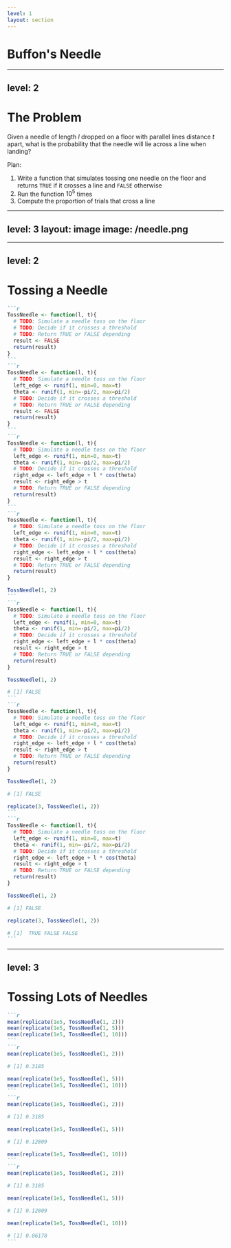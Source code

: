 ```yaml
---
level: 1
layout: section
---
```


# Buffon's Needle

---
level: 2
---

# The Problem

Given a needle of length $l$ dropped on a floor with parallel lines distance $t$ apart, what is the probability that the needle will lie across a line when landing?


Plan: 

1. Write a function that simulates tossing one needle on the floor and returns `TRUE` if it crosses a line and `FALSE` otherwise
2. Run the function $10^5$ times
3. Compute the proportion of trials that cross a line

---
level: 3
layout: image
image: /needle.png
---

---
level: 2
---

# Tossing a Needle


````md magic-move
```r
TossNeedle <- function(l, t){
  # TODO: Simulate a needle toss on the floor
  # TODO: Decide if it crosses a threshold
  # TODO: Return TRUE or FALSE depending
  result <- FALSE
  return(result)
}
```
```r
TossNeedle <- function(l, t){
  # TODO: Simulate a needle toss on the floor
  left_edge <- runif(1, min=0, max=t)
  theta <- runif(1, min=-pi/2, max=pi/2)
  # TODO: Decide if it crosses a threshold
  # TODO: Return TRUE or FALSE depending
  result <- FALSE
  return(result)
}
```
```r
TossNeedle <- function(l, t){
  # TODO: Simulate a needle toss on the floor
  left_edge <- runif(1, min=0, max=t)
  theta <- runif(1, min=-pi/2, max=pi/2)
  # TODO: Decide if it crosses a threshold
  right_edge <- left_edge + l * cos(theta)
  result <- right_edge > t
  # TODO: Return TRUE or FALSE depending
  return(result)
}
```
```r
TossNeedle <- function(l, t){
  # TODO: Simulate a needle toss on the floor
  left_edge <- runif(1, min=0, max=t)
  theta <- runif(1, min=-pi/2, max=pi/2)
  # TODO: Decide if it crosses a threshold
  right_edge <- left_edge + l * cos(theta)
  result <- right_edge > t
  # TODO: Return TRUE or FALSE depending
  return(result)
}

TossNeedle(1, 2)
```
```r
TossNeedle <- function(l, t){
  # TODO: Simulate a needle toss on the floor
  left_edge <- runif(1, min=0, max=t)
  theta <- runif(1, min=-pi/2, max=pi/2)
  # TODO: Decide if it crosses a threshold
  right_edge <- left_edge + l * cos(theta)
  result <- right_edge > t
  # TODO: Return TRUE or FALSE depending
  return(result)
}

TossNeedle(1, 2)

# [1] FALSE
```
```r
TossNeedle <- function(l, t){
  # TODO: Simulate a needle toss on the floor
  left_edge <- runif(1, min=0, max=t)
  theta <- runif(1, min=-pi/2, max=pi/2)
  # TODO: Decide if it crosses a threshold
  right_edge <- left_edge + l * cos(theta)
  result <- right_edge > t
  # TODO: Return TRUE or FALSE depending
  return(result)
}

TossNeedle(1, 2)

# [1] FALSE

replicate(3, TossNeedle(1, 2))
```
```r
TossNeedle <- function(l, t){
  # TODO: Simulate a needle toss on the floor
  left_edge <- runif(1, min=0, max=t)
  theta <- runif(1, min=-pi/2, max=pi/2)
  # TODO: Decide if it crosses a threshold
  right_edge <- left_edge + l * cos(theta)
  result <- right_edge > t
  # TODO: Return TRUE or FALSE depending
  return(result)
}

TossNeedle(1, 2)

# [1] FALSE

replicate(3, TossNeedle(1, 2))

# [1]  TRUE FALSE FALSE
```
````


---
level: 3
---

# Tossing Lots of Needles

````md magic-move
```r
mean(replicate(1e5, TossNeedle(1, 2)))
mean(replicate(1e5, TossNeedle(1, 5)))
mean(replicate(1e5, TossNeedle(1, 10)))
```
```r
mean(replicate(1e5, TossNeedle(1, 2)))

# [1] 0.3185

mean(replicate(1e5, TossNeedle(1, 5)))
mean(replicate(1e5, TossNeedle(1, 10)))
```
```r
mean(replicate(1e5, TossNeedle(1, 2)))

# [1] 0.3185

mean(replicate(1e5, TossNeedle(1, 5)))

# [1] 0.12809

mean(replicate(1e5, TossNeedle(1, 10)))
```
```r
mean(replicate(1e5, TossNeedle(1, 2)))

# [1] 0.3185

mean(replicate(1e5, TossNeedle(1, 5)))

# [1] 0.12809

mean(replicate(1e5, TossNeedle(1, 10)))

# [1] 0.06178
```
````
